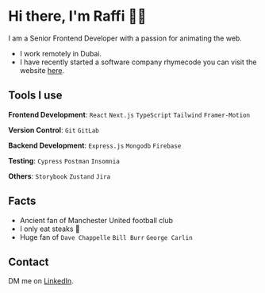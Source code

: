 [LinkedIn]: https://www.linkedin.com/in/raffi-chamakian

# Hi there, I'm Raffi 🤝🏻

I am a Senior Frontend Developer with a passion for animating the web.

- I work remotely in Dubai.
- I have recently started a software company rhymecode you can visit the website <a href="https://rhymecode.net" target="_blank" rel="noreffere noopener">here</a>.

## Tools I use

**Frontend Development**: `React` `Next.js` `TypeScript` `Tailwind` `Framer-Motion`

**Version Control**: `Git` `GitLab`

**Backend Development**: `Express.js` `Mongodb` `Firebase`

**Testing**: `Cypress` `Postman` `Insomnia`

**Others**: `Storybook` `Zustand` `Jira`

## Facts

- Ancient fan of Manchester United football club
- I only eat steaks 🥩
- Huge fan of `Dave Chappelle` `Bill Burr` `George Carlin`

## Contact

DM me on [LinkedIn].

